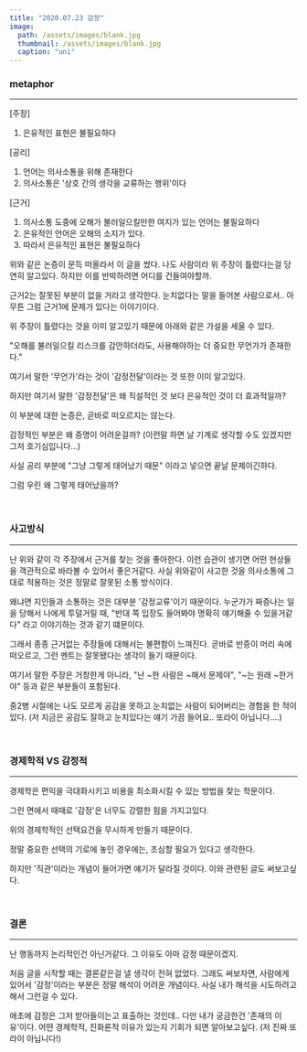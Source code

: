 ```yaml
---
title: "2020.07.23 감정"
image: 
  path: /assets/images/blank.jpg
  thumbnail: /assets/images/blank.jpg
  caption: "uni"
---
```



### metaphor
----

[주장]
1. 은유적인 표현은 불필요하다

[공리]
1. 언어는 의사소통을 위해 존재한다
2. 의사소통은 '상호 간의 생각을 교류하는 행위'이다


[근거]
1. 의사소통 도중에 오해가 불러일으킬만한 여지가 있는 언어는 불필요하다
2. 은유적인 언어은 오해의 소지가 있다.
3. 따라서 은유적인 표현은 불필요하다

위와 같은 논증이 문득 떠올라서 이 글을 썼다. 나도 사람이라 위 주장이 틀렸다는걸 당연히 알고있다. 하지만 이를 반박하려면 어디를 건들여야할까.

근거2는 잘못된 부분이 없을 거라고 생각한다. 눈치없다는 말을 들어본 사람으로서.. 아무튼 그럼 근거1에 문제가 있다는 이야기이다.

위 주장이 틀렸다는 것을 이미 알고있기 때문에 아래와 같은 가설을 세울 수 있다.

"오해를 불러일으킬 리스크를 감안하더라도, 사용해야하는 더 중요한 무언가가 존재한다."

여기서 말한 '무언가'라는 것이 '감정전달'이라는 것 또한 이미 알고있다. 

하지만 여기서 말한 '감정전달'은 왜 직설적인 것 보다 은유적인 것이 더 효과적일까?

이 부분에 대한 논증은, 곧바로 떠오르지는 않는다.

감정적인 부분은 왜 증명이 어려운걸까? (이런말 하면 날 기계로 생각할 수도 있겠지만 그저 호기심입니다...)

사실 공리 부분에 "그냥 그렇게 태어났기 때문" 이라고 넣으면 끝날 문제이긴하다.

그럼 우린 왜 그렇게 태어났을까?


<br>


### 사고방식
----
난 위와 같이 각 주장에서 근거를 찾는 것을 좋아한다. 이런 습관이 생기면 어떤 현상들을 객관적으로 바라볼 수 있어서 좋은거같다. 사실 위와같이 사고한 것을 의사소통에 그대로 적용하는 것은 정말로 잘못된 소통 방식이다. 

왜냐면 지인들과 소통하는 것은 대부분 '감정교류'이기 때문이다. 누군가가 짜증나는 일을 당해서 나에게 투덜거릴 때, "반대 쪽 입장도 들어봐야 명확히 얘기해줄 수 있을거같다" 라고 이야기하는 것과 같기 떄문이다.

그래서 종종 근거없는 주장들에 대해서는 불편함이 느껴진다. 곧바로 반증이 머리 속에 떠오르고, 그런 멘트는 잘못됐다는 생각이 들기 때문이다. 

여기서 말한 주장은 거창한게 아니라, "난 ~한 사람은 ~해서 문제야", "~는 원래 ~한거야" 등과 같은 부분들이 포함된다.

중2병 시절에는 나도 모르게 공감을 못하고 눈치없는 사람이 되어버리는 경험을 한 적이 있다. (저 지금은 공감도 잘하고 눈치있다는 얘기 가끔 들어요.. 또라이 아닙니다....)


<br>


### 경제학적 VS 감정적 
----

경제학은 편익을 극대화시키고 비용을 최소화시킬 수 있는 방법을 찾는 학문이다.

그런 면에서 때때로 '감정'은 너무도 강렬한 힘을 가지고있다.

위의 경제학적인 선택요건을 무시하게 만들기 때문이다.  

정말 중요한 선택의 기로에 놓인 경우에는, 조심할 필요가 있다고 생각한다.

하지만 '직관'이라는 개념이 들어가면 얘기가 달라질 것이다. 이와 관련된 글도 써보고싶다.


<br>


### 결론
----

난 행동까지 논리적인건 아닌거같다. 그 이유도 아마 감정 때문이겠지.

처음 글을 시작할 때는 결론같은걸 낼 생각이 전혀 없었다. 그래도 써보자면, 사람에게 있어서 '감정'이라는 부분은 정말 해석이 어려운 개념이다. 사실 내가 해석을 시도하려고해서 그런걸 수 있다.

애초에 감정은 그저 받아들이는고 표출하는 것인데.. 다만 내가 궁금한건 '존재의 이유'이다. 어떤 경제학적, 진화론적 이유가 있는지 기회가 되면 알아보고싶다. (저 진짜 또라이 아닙니다!)




